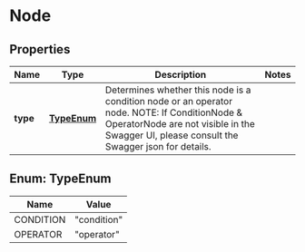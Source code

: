 
# Node

## Properties
Name | Type | Description | Notes
------------ | ------------- | ------------- | -------------
**type** | [**TypeEnum**](#TypeEnum) | Determines whether this node is a condition node or an operator node. NOTE: If ConditionNode &amp; OperatorNode are not visible in the Swagger UI, please consult the Swagger json for details. | 


<a name="TypeEnum"></a>
## Enum: TypeEnum
Name | Value
---- | -----
CONDITION | &quot;condition&quot;
OPERATOR | &quot;operator&quot;




